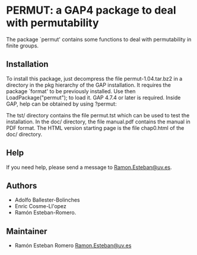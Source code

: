 # PERMUT: a GAP4 package to deal with permutability

The package `permut' contains some functions to deal with
permutability in finite groups.

## Installation 
To install this package, just decompress the file permut-1.04.tar.bz2
in a directory in the pkg hierarchy of the GAP installation. It
requires the package `format' to be previously installed. Use then
  LoadPackage("permut");
to load it.
GAP 4.7.4 or later is required.
Inside GAP, help can be obtained by using
  ?permut:

The tst/ directory contains the file permut.tst which can be used to
test the installation. In the doc/ directory, the file manual.pdf
contains the manual in PDF format. The HTML version starting page is
the file chap0.html of the doc/ directory.

## Help
If you need help, please send a message to <Ramon.Esteban@uv.es>.

## Authors
- Adolfo Ballester-Bolinches
- Enric Cosme-Ll\'opez
- Ramón Esteban-Romero.

## Maintainer
- Ramón Esteban Romero <Ramon.Esteban@uv.es>
